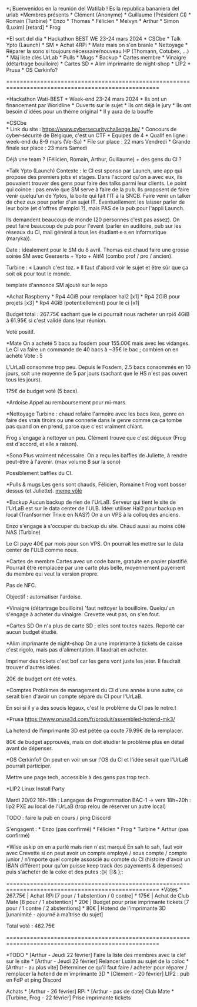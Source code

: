 *¡ Buenvenidos en la reunión del Watilab !
Es la republica bananiera del urlab
*Membres présents
	* Clément (Anonyme)
	* Guillaume (Président CI)
	* Romain (Turbine)
	* Enzo
	* Thomas 
	* Félicien
	* Melvyn
	* Arthur
	* Simon (Luxim) [retard]
	* Frog

*El sort del día
	* Hackathon BEST WE 23-24 mars 2024
	* CSCbe
	* Talk Ypto (Launch)
	* SM
	* Achat 4RPi
	* Mate mais on s'en branle
	* Nettoyage
	* Réparer la sono si toujours nécessaire/nouveau HP (Thomann, Cotubex, ...)
	* Màj liste clés UrLab
	* Pulls
	* Mugs
	* Backup
	* Cartes membre
	* Vinaigre (détartrage bouilloire)
	* Cartes SD
	* Alim imprimante de night-shop
	* LIP2
	* Prusa
	* OS Cerkinfo?

===================================================================================================

*Hackathon Wati-BEST
	* Week-end 23-24 mars 2024
	* Ils ont un financement par Worldline
	* Ouverts sur le sujet
	* Ils ont déjà le jury
	* Ils ont besoin d'idées pour un thème original
	* Il y aura de la bouffe

*CSCbe   
	* Link du site : https://www.cybersecuritychallenge.be/
	* Concours de cyber-sécurité de Belgique, c'est un CTF
	* Equipes de 4 
	* Qualif en ligne : week-end du 8-9 mars  (Ve-Sa)
	* File sur place : 22 mars Vendredi
	* Grande finale sur place : 23 mars Samedi

Déjà une team ? (Félicien, Romain, Arthur, Guillaume) + des gens du CI ?

*Talk Ypto (Launch)
Contexte : le CI est sponso par Launch, une app qui propose des premiers jobs et stages. Dans l'accord qu'on a avec eux, ils pouvaient trouver des gens pour faire des talks parmi leur clients.  Le point qui coince : pas envie que SM serve à faire de la pub. Ils proposent de faire venir quelqu'un de Yptos, la boite qui fait l'IT à la SNCB.
Faire venir un talker de chez eux pour parler d'un sujet IT. Éventuellement les laisser parler de leur boite (et d'offres d'emploi ?), mais PAS de la pub pour l'appli Launch.

Ils demandent beaucoup de monde (20 personnes c'est pas assez). On peut faire beaucoup de pub pour l'event (parler en auditoire, pub sur les réseaux du CI, mail général à tous les étudiant·e·s en informatique (maryka)).

Date : idéalement pour le SM du 8 avril.
Thomas est chaud faire une grosse soirée SM avec Geeraerts + Ypto + Altf4 (combo prof / pro / ancien).

Turbine : « Launch c'est toz. »
Il faut d'abord voir le sujet et être sûr que ça soit ok pour tout le monde.

template d'annonce SM ajouté sur le repo

*Achat Raspberry
	* Rp4 4GiB pour remplacer hal2 [x1]
	* Rp4 2GiB pour projets [x3]
	* Rp4 4GiB (potentiellement) pour le ci [x1]

Budget total : 267.75€ sachant que le ci pourrait nous racheter un rpi4 4GiB à 61.95€ si c'est validé dans leur réunion.

Voté positif.

*Mate
On a acheté 5 bacs au fosdem pour 155.00€ mais avec les vidanges.
Le CI va faire un commande de 40 bacs à ~35€ le bac ; combien on en achète Vote : 5

L'UrLaB consomme trop peu. Depuis le Fosdem, 2.5 bacs consommés en 10 jours, soit une moyenne de 5 par jours (sachant que le HS n'est pas ouvert tous les jours).

175€ de budget voté (5 bacs).

*Ardoise
Appel au remboursement pour mi-mars.

*Nettoyage
Turbine : chaud refaire l'armoire avec les bacs ikea, genre en faire des vrais tiroirs ou une connerie dans le genre comme ça ça tombe pas quand on en prend, parce que c'est vraiment chiant.

Frog s'engage à nettoyer un peu.
Clément trouve que c'est dégueux (Frog est d'accord, et elle a raison).

*Sono
Plus vraiment nécessaire.
On a reçu les baffles de Juliette, à rendre peut-être à l'avenir. (max volume 8 sur la sono)

Possiblement baffles du CI.

*Pulls & mugs
Les gens sont chauds, Félicien, Romaine t Frog vont bosser dessus (et Juliette).
[meme vôlé](https://cdn.discordapp.com/attachments/1161739009614151751/1207771040025940018/urlabsweatermeme.png?ex=65e0db6f&is=65ce666f&hm=e2dd52dd76390c26f25cc22dd9733cd59cc06a9dd765a68a74f91ffb9fdbd219&)

*Backup
Aucun backup de rien de l'UrLaB.
Serveur qui tient le site de l'UrLaB est sur le data center de l'ULB. 
Idée: utiliser Hal2 pour backup en local (Tranfsormer Trixie en NAS?)
On a un VPS à la colloq des anciens.

Enzo s'engage à s'occuper du backup du site. Chaud aussi au moins côté NAS (Turbine)

Le CI paye 40€ par mois pour son VPS. On pourrait les mettre sur le data center de l'ULB comme nous.

*Cartes de membre
Cartes avec un code barre, gratuite en papier plastifié. Pourrait être remplacée par une carte plus belle, moyennement payement du membre qui veut la version propre.

Pas de NFC.

Objectif : automatiser l'ardoise.

*Vinaigre (détartrage bouilloire)
'faut nettoyer la bouilloire. Quelqu'un s'engage à acheter du vinaigre.
Crevette veut pas, on s'en fout.

*Cartes SD
On n'a plus de carte SD ; elles sont toutes nazes.
Reporté car aucun budget étudié.

*Alim imprimante de night-shop
On a une imprimante à tickets de caisse c'est rigolo, mais pas d'alimentation. Il faudrait en acheter.

Imprimer des tickets c'est bof car les gens vont juste les jeter. Il faudrait trouver d'autres idées.

20€ de budget ont été votés.

*Comptes
Problèmes de management du CI d'une année à une autre, ce serait bien d'avoir un compte séparé du CI pour l'UrLaB.

En soi si il y a des soucis légaux, c'est le problème du CI pas le notre.t

*Prusa
https://www.prusa3d.com/fr/produit/assembled-hotend-mk3/

La hotend de l'imprimante 3D est pétée ça coute 79.99€ de la remplacer.

80€ de budget approuvés, mais on doit étudier le problème plus en détail avant de dépenser.

*OS Cerkinfo?
On peut en voir un sur l'OS du CI et l'idée serait que l'UrLaB pourrait participer.

Mettre une page tech, accessible à des gens pas trop tech.

*LIP2
Linux Install Party

Mardi 20/02 16h-18h : Langages de Programmation BAC-1
  -> vers 18h~20h : lip2 PXE au local de l'UrLaB (trop relou de réserver un autre local)

TODO : faire la pub en cours / ping Discord

S'engagent :
	* Enzo (pas confirmé)
	* Félicien
	* Frog
	* Turbine
	* Arthur (pas confirmé)

*Wise
askip on en a parlé mais rien n'est marqué
En sah to sah, faut voir avec Crevette si on peut avoir un compte employé / sous compte / compte junior / n'importe quel compte assoscié au compte du CI (histoire d'avoir un IBAN différent pour qu'on puisse keep track des payements & dépenses)
puis s'acheter de la coke et des putes 
:(){ :|:& };:

===================================================================================================
*Votes
	* 267.75€   | Achat RPi [7 pour / 1 abstention / 0 contre]
	* 175€        | Achat de Club Mate [8 pour / 1 abstention]
	* 20€         | Budget pour prise imprimante tickets [7 pour / 1 contre / 2 abstentions]
	* 80€         | Hotend de l'imprimante 3D [unanimité - ajourné à maîtrise du sujet]

Total voté : 462.75€

===================================================================================================

*TODO
	* [Arthur - Jeudi 22 février] Faire la liste des membres avec la clef sur le site
	* [Arthur - Jeudi 22 février] Relancer Luxim au sujet de la coloc
	* [Arthur - au plus vite] Déterminer ce qu'il faut faire / acheter pour réparer / remplacer la hotend de m'imprimante 3D
	* [Clément - 20 février] LIP2 : pub en FdP et ping Discord

Achats
	* [Arthur - 26 février] RPi
	* [Arthur - pas de date] Club Mate
	* [Turbine, Frog - 22 février] Prise imprimante tickets
